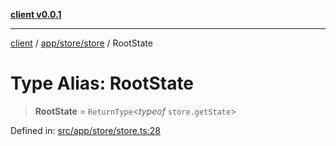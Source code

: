 [**client v0.0.1**](../../../../README.md)

***

[client](../../../../README.md) / [app/store/store](../README.md) / RootState

# Type Alias: RootState

> **RootState** = `ReturnType`\<*typeof* `store.getState`\>

Defined in: [src/app/store/store.ts:28](https://github.com/petelc/WMS/blob/0ba5e61a5ede3de744df1a5839724fa19a2a534f/client/src/app/store/store.ts#L28)
